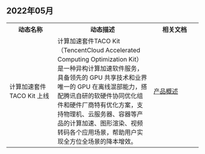 ## 2022年05月
<table>
	<tr><th style="width: 25%;">动态名称</th><th style="width: 50%;">动态描述</th><th style="width: 25%;">相关文档</th></tr>
		<tr>
	<td>计算加速套件TACO Kit 上线</td>	
	<td>计算加速套件TACO Kit（TencentCloud Accelerated Computing Optimization Kit）是一种异构计算加速软件服务，具备领先的 GPU 共享技术和业界唯一的 GPU 在离线混部能力，搭配腾讯自研的软硬件协同优化组件和硬件厂商特有优化方案，支持物理机、云服务器、容器等产品的计算加速、图形渲染、视频转码各个应用场景，帮助用户实现全方位全场景的降本增效。</td>
		<td><a href="https://cloud.tencent.com/document/product/1573/74078">产品概述</a>
	</td>
	</tr>
</table>
